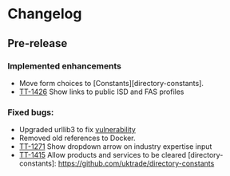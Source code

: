 # Changelog

## Pre-release

### Implemented enhancements
- Move form choices to [Constants][directory-constants].
- [TT-1426](https://uktrade.atlassian.net/browse/TT-1426) Show links to public ISD and FAS profiles

### Fixed bugs:
- Upgraded urllib3 to fix [vulnerability](https://nvd.nist.gov/vuln/detail/CVE-2019-11324)
- Removed old references to Docker.
- [TT-1271](https://uktrade.atlassian.net/browse/TT-1271) Show dropdown arrow on industry expertise input
- [TT-1415](https://uktrade.atlassian.net/browse/TT-1415) Allow products and services to be cleared
[directory-constants]: https://github.com/uktrade/directory-constants
